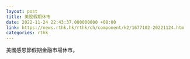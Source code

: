 ```yaml
---
layout: post
title: 美股假期休市
date: 2022-11-24 22:43:37.000000000 +08:00
link: https://news.rthk.hk/rthk/ch/component/k2/1677102-20221124.htm
categories: rthk
---
```


美國感恩節假期金融市場休市。

